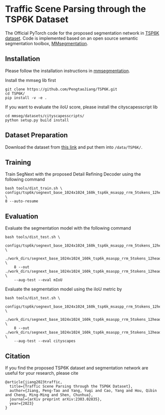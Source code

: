# Traffic Scene Parsing through the TSP6K Dataset
The Official PyTorch code for the proposed segmentation network in [TSP6K dataset](https://arxiv.org/pdf/2303.02835.pdf). 
Code is implemented based on an open source semantic segmentation toolbox, [MMsegmentation](https://github.com/open-mmlab/mmsegmentation).

## Installation 
Please follow the installation instructions in [mmsegmentation]().

Install the mmseg lib first 
```
git clone https://github.com/PengtaoJiang/TSP6K.git
cd TSP6K/
pip install -v -e .
```
If you want to evaluate the iIoU score, please install the cityscapesscript lib
```
cd mmseg/datasets/cityscapesscripts/
python setup.py build install
```

## Dataset Preparation
Download the dataset from [this link]() and put them into ```/data/TSP6K/```.


## Training 
Train SegNext with the proposed Detail Refining Decoder using 
the following command
```
bash tools/dist_train.sh \
configs/tsp6k/segnext_base_1024x1024_160k_tsp6k_msaspp_rrm_5tokens_12heads.py \
8 --auto-resume  
```

## Evaluation
Evaluate the segmentation model with the following command
```
bash tools/dist_test.sh \
    configs/tsp6k/segnext_base_1024x1024_160k_tsp6k_msaspp_rrm_5tokens_12heads.py \
    ./work_dirs/segnext_base_1024x1024_160k_tsp6k_msaspp_rrm_5tokens_12heads/latest.pth \
    8 --out ./work_dirs/segnext_base_1024x1024_160k_tsp6k_msaspp_rrm_5tokens_12heads/results.pkl \
    --aug-test --eval mIoU  
```
Evaluate the segmentation model using the iIoU metric by 
```
bash tools/dist_test.sh \
    configs/tsp6k/segnext_base_1024x1024_160k_tsp6k_msaspp_rrm_5tokens_12heads.py \
    ./work_dirs/segnext_base_1024x1024_160k_tsp6k_msaspp_rrm_5tokens_12heads/latest.pth \
    8 --out ./work_dirs/segnext_base_1024x1024_160k_tsp6k_msaspp_rrm_5tokens_12heads/results.pkl \
    --aug-test --eval cityscapes  
```

## Citation
If you find the proposed TSP6K dataset and segmentation network are useful for your research, please cite
```
@article{jiang2023traffic,
  title={Traffic Scene Parsing through the TSP6K Dataset},
  author={Jiang, Peng-Tao and Yang, Yuqi and Cao, Yang and Hou, Qibin and Cheng, Ming-Ming and Shen, Chunhua},
  journal={arXiv preprint arXiv:2303.02835},
  year={2023}
}
```